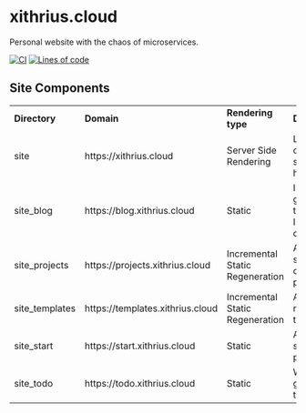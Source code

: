 # xithrius.cloud

Personal website with the chaos of microservices.

[![CI](https://github.com/Xithrius/xithrius.cloud/actions/workflows/ci.yml/badge.svg)](https://github.com/Xithrius/xithrius.cloud/actions/workflows/ci.yml)
[![Lines of code](https://tokei.rs/b1/github/Xithrius/xithrius.cloud?category=code)](https://github.com/Xithrius/xithrius.cloud)

## Site Components

<table>
<tr>
<td> <b>Directory</b>
<td> <b>Domain</b>
<td> <b>Rendering type</b>
<td> <b>Description</b>

<tr>
 <td> site
 <td> https://xithrius.cloud
 <td> Server Side Rendering
 <td> Links to all other subdomains, homepage

<tr>
 <td> site_blog
 <td> https://blog.xithrius.cloud
 <td> Static
 <td> I like to write guides, and things that I've recently discovered

<tr>
 <td> site_projects
 <td> https://projects.xithrius.cloud
 <td> Incremental Static Regeneration
 <td> A place to show some of my projects

<tr>
 <td> site_templates
 <td> https://templates.xithrius.cloud
 <td> Incremental Static Regeneration
 <td> All my repository templates

<tr>
 <td> site_start
 <td> https://start.xithrius.cloud
 <td> Static
 <td> A very simple start page

<tr>
 <td> site_todo
 <td> https://todo.xithrius.cloud
 <td> Static
 <td> What I'm going TODO this year

</table>
